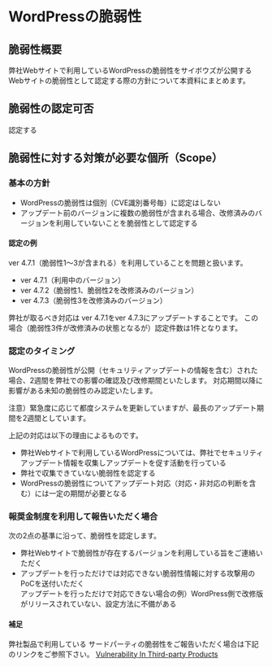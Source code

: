 WordPressの脆弱性
====

## 脆弱性概要
弊社Webサイトで利用しているWordPressの脆弱性をサイボウズが公開するWebサイトの脆弱性として認定する際の方針について本資料にまとめます。

## 脆弱性の認定可否
認定する

## 脆弱性に対する対策が必要な個所（Scope）

### 基本の方針
* WordPressの脆弱性は個別（CVE識別番号毎）に認定はしない
* アップデート前のバージョンに複数の脆弱性が含まれる場合、改修済みのバージョンを利用していないことを脆弱性として認定する

#### 認定の例 
ver 4.7.1（脆弱性1〜3が含まれる）を利用していることを問題と扱います。

* ver 4.7.1（利用中のバージョン）
* ver 4.7.2（脆弱性1、脆弱性2を改修済みのバージョン）
* ver 4.7.3（脆弱性3を改修済みのバージョン）

弊社が取るべき対応は ver 4.7.1をver 4.7.3にアップデートすることです。
この場合（脆弱性3件が改修済みの状態となるが）認定件数は1件となります。

### 認定のタイミング
WordPressの脆弱性が公開（セキュリティアップデートの情報を含む）された場合、2週間を弊社での影響の確認及び改修期間といたします。
対応期間以降に影響がある未知の脆弱性のみ認定いたします。

注意）緊急度に応じて都度システムを更新していますが、最長のアップデート期間を2週間としています。

上記の対応は以下の理由によるものです。  
* 弊社Webサイトで利用しているWordPressについては、弊社でセキュリティアップデート情報を収集しアップデートを促す活動を行っている
* 弊社で収集できていない脆弱性を認定する
* WordPressの脆弱性についてアップデート対応（対応・非対応の判断を含む）には一定の期間が必要となる

### 報奨金制度を利用して報告いただく場合
次の2点の基準に沿って、脆弱性を認定します。  
* 弊社Webサイトで脆弱性が存在するバージョンを利用している旨をご連絡いただく
* アップデートを行っただけでは対応できない脆弱性情報に対する攻撃用のPoCを送付いただく  
  アップデートを行っただけで対応できない場合の例）WordPress側で改修版がリリースされていない、設定方法に不備がある

#### 補足
弊社製品で利用している サードパーティの脆弱性をご報告いただく場合は下記のリンクをご参照下さい。
[Vulnerability In Third-party Products](VulnerabilityInThird-partyProducts.md)
